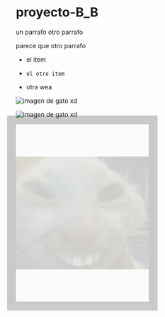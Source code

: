 # proyecto-B_B

un parrafo
otro parrafo

parece que otro parrafo


* el item
*     el otro item
* otra wea

![imagen de gato xd](https://ih1.redbubble.net/image.4037055839.7277/flat,750x,075,f-pad,750x1000,f8f8f8.jpg)

![imagen de gato xd](./imagenes/imagen_de_gato.jpg)

<img src="./imagenes/imgen_de_gato.jpg" alt="imagen de gato xd" style="width:300px; opacity:0.2; outline:20px solid black" >
